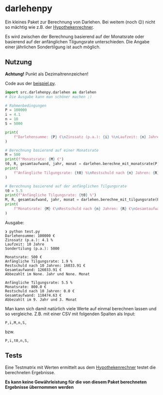 # darlehenpy

Ein kleines Paket zur Berechnung von Darlehen. Bei weitem (noch 😉) nicht so mächtig wie z.B. der [Hypothekenrechner](https://www.zinsen-berechnen.de/hypothekenrechner.php).

Es wird zwischen der Berechnung basierend auf der Monatsrate oder basierend auf der anfänglichen Tilgungsrate unterschieden. Die Angabe einer jährlichen Sondertilgung ist auch möglich.

## Nutzung

**Achtung!** Punkt als Dezimaltrennzeichen!

Code aus der [beispiel.py](./beispiel.py).

```python
import src.darlehenpy.darlehen as darlehen
# Die Ausgabe kann man schöner machen ;)

# Rahmenbedingungen
P = 100000
i = 4.1
n = 10
S = 5000

print(
    f"Darlehensumme: {P} €\nZinssatz (p.a.): {i} %\nLaufzeit: {n} Jahre\nSondertilung (p.a.): {S}\n"
)

# Berechnung basierend auf einer Monatsrate
M = 500
print(f"Monatsrate: {M} €")
t0, R, gesamtaufwand, jahr, monat = darlehen.berechne_mit_monatsrate(P, i, M, n, S)
print(
    f"Anfängliche Tilgungsrate: {t0} %\nRestschuld nach {n} Jahren: {R} €\nGesamtaufwand: {gesamtaufwand} €\nAbbezahlt im {jahr}. Jahr und {monat}. Monat\n"
)

# Berechnung basierend auf der anfänglichen Tilgungsrate
t0 = 5.5
print(f"Anfängliche Tilgungsrate: {t0} %")
M, R, gesamtaufwand, jahr, monat = darlehen.berechne_mit_tilgungsrate(P, i, t0, n, S)
print(
    f"Monatsrate: {M} €\nRestschuld nach {n} Jahren: {R} €\nGesamtaufwand: {gesamtaufwand} €\nAbbezahlt im {jahr}. Jahr und {monat}. Monat"
)
```

Ausgabe:

```
❯ python test.py
Darlehensumme: 100000 €
Zinssatz (p.a.): 4.1 %
Laufzeit: 10 Jahre
Sondertilung (p.a.): 5000

Monatsrate: 500 €
Anfängliche Tilgungsrate: 1.9 %
Restschuld nach 10 Jahren: 16033.91 €
Gesamtaufwand: 126033.91 €
Abbezahlt im None. Jahr und None. Monat

Anfängliche Tilgungsrate: 5.5 %
Monatsrate: 800.0 €
Restschuld nach 10 Jahren: 0.0 €
Gesamtaufwand: 118474.63 €
Abbezahlt im 9. Jahr und 3. Monat
```

Man kann sich damit natürlich viele Werte auf einmal berechnen lassen und so vergleiche. Z.B. mit einer CSV mit folgenden Spalten als Input:

```csv
P,i,M,n,S,
```

bzw.

```
P,i,t0,n,S,
```

## Tests

Eine Testmatrix mit Werten ermittelt aus dem [Hypothekenrechner](https://www.zinsen-berechnen.de/hypothekenrechner.php) testet die berechneten Ergebnisse.

**Es kann keine Gewährleistung für die von diesem Paket berechneten Ergebnisse übernommen werden**

